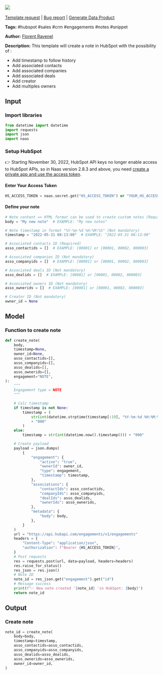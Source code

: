 <a href="https://app.naas.ai/user-redirect/naas/downloader?url=https://raw.githubusercontent.com/jupyter-naas/awesome-notebooks/master/HubSpot/HubSpot_Create_note.ipynb" target="_parent"><img src="https://naasai-public.s3.eu-west-3.amazonaws.com/Open_in_Naas_Lab.svg"/></a><br><br><a href="https://github.com/jupyter-naas/awesome-notebooks/issues/new?assignees=&labels=&template=template-request.md&title=Tool+-+Action+of+the+notebook+">Template request</a> | <a href="https://github.com/jupyter-naas/awesome-notebooks/issues/new?assignees=&labels=bug&template=bug_report.md&title=HubSpot+-+Create+note:+Error+short+description">Bug report</a> | <a href="https://app.naas.ai/user-redirect/naas/downloader?url=https://raw.githubusercontent.com/jupyter-naas/awesome-notebooks/master/Naas/Naas_Start_data_product.ipynb" target="_parent">Generate Data Product</a>

**Tags:** #hubspot #sales #crm #engagements #notes #snippet

**Author:** [Florent Ravenel](https://www.linkedin.com/in/florent-ravenel/)

**Description:** This template will create a note in HubSpot with the possibility of :
- Add timestamp to follow history
- Add associated contacts
- Add associated companies
- Add associated deals
- Add creator
- Add multiples owners

## Input

### Import libraries


```python
from datetime import datetime
import requests
import json
import naas
```

### Setup HubSpot
👉 Starting November 30, 2022, HubSpot API keys no longer enable access to HubSpot APIs, so in Naas version 2.8.3 and above, you need [create a private app and use the access token](https://developers.hubspot.com/docs/api/private-apps).

#### Enter Your Access Token


```python
HS_ACCESS_TOKEN = naas.secret.get("HS_ACCESS_TOKEN") or "YOUR_HS_ACCESS_TOKEN"
```

#### Define your note


```python
# Note content => HTML format can be used to create custom notes (Required)
body = "My new note"  # EXAMPLE: "My new notes"

# Note timestamp in format "%Y-%m-%d %H:%M:%S" (Not mandatory)
timestamp = "2022-05-31 08:13:00"  # EXAMPLE: "2022-05-31 08:13:00"

# Associated contacts ID (Required)
asso_contactids = []  # EXAMPLE: [00001] or [00001, 00002, 000003]

# Associated companies ID (Not mandatory)
asso_companyids = []  # EXAMPLE: [00001] or [00001, 00002, 000003]

# Associated deals ID (Not mandatory)
asso_dealids = []  # EXAMPLE: [00001] or [00001, 00002, 000003]

# Associated owners ID (Not mandatory)
asso_ownerids = []  # EXAMPLE: [00001] or [00001, 00002, 000003]

# Creator ID (Not mandatory)
owner_id = None
```

## Model

### Function to create note


```python
def create_note(
    body,
    timestamp=None,
    owner_id=None,
    asso_contactids=[],
    asso_companyids=[],
    asso_dealids=[],
    asso_ownerids=[],
    engagement="NOTE",
):
    """
    Engagement type = NOTE
    """

    # Calc timestamp
    if timestamp is not None:
        timestamp = (
            str(int(datetime.strptime(timestamp[:19], "%Y-%m-%d %H:%M:%S").timestamp()))
            + "000"
        )
    else:
        timestamp = str(int(datetime.now().timestamp())) + "000"

    # Create payload
    payload = json.dumps(
        {
            "engagement": {
                "active": "true",
                "ownerId": owner_id,
                "type": engagement,
                "timestamp": timestamp,
            },
            "associations": {
                "contactIds": asso_contactids,
                "companyIds": asso_companyids,
                "dealIds": asso_dealids,
                "ownerIds": asso_ownerids,
            },
            "metadata": {
                "body": body,
            },
        }
    )
    url = "https://api.hubapi.com/engagements/v1/engagements"
    headers = {
        "Content-Type": "application/json",
        "authorization": f"Bearer {HS_ACCESS_TOKEN}",
    }
    # Post requests
    res = requests.post(url, data=payload, headers=headers)
    res.raise_for_status()
    res_json = res.json()
    # Note ID
    note_id = res_json.get("engagement").get("id")
    # Message success
    print(f"✅ New note created '{note_id} 'in HubSpot: {body}")
    return note_id
```

## Output

### Create note


```python
note_id = create_note(
    body=body,
    timestamp=timestamp,
    asso_contactids=asso_contactids,
    asso_companyids=asso_companyids,
    asso_dealids=asso_dealids,
    asso_ownerids=asso_ownerids,
    owner_id=owner_id,
)
```
